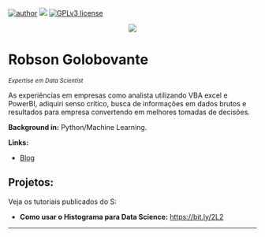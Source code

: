 [![author](https://img.shields.io/badge/author-robson-red.svg)](https://www.linkedin.com/in/robsongolobovante
) [![](https://img.shields.io/badge/python-3.10+-blue.svg)](https://www.python.org/downloads/release/python-3105/) [![GPLv3 license](https://img.shields.io/badge/License-GPLv3-blue.svg)](http://perso.crans.org/besson/LICENSE.html)

<p align="center">
  <img src="banner.png" >
</p>

# Robson Golobovante
<sub>*Expertise em Data Scientist*</sub>

As experiências em empresas como analista utilizando VBA excel e PowerBI, adiquiri senso crítico, busca
de informações em dados brutos e resultados para empresa convertendo em melhores tomadas de decisões.

**Background in:** Python/Machine Learning.

**Links:**
* [Blog](http://sig)


## Projetos:
Veja os tutoriais publicados do S:

* **Como usar o Histograma para Data Science:** https://bit.ly/2L2

---
